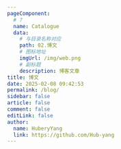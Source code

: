 ```yaml
---
pageComponent:
  # ?
  name: Catalogue
  data:
    # 与目录名称对应
    path: 02.博文
    # 图标地址
    imgUrl: /img/web.png
    # 副标题
    description: 博客文章
title: 博文
date: 2025-02-08 09:42:53
permalink: /blog/
sidebar: false
article: false
comment: false
editLink: false
author:
  name: HuberyYang
  link: https://github.com/Hub-yang
---
```

